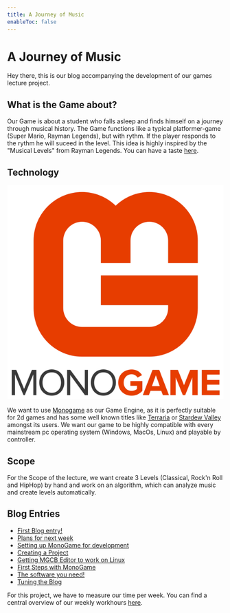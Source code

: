 ```yaml
---
title: A Journey of Music
enableToc: false
---
```


#  A Journey of Music
Hey there,
this is our blog accompanying the development of our games lecture project.

## What is the Game about?
Our Game is about a student who falls asleep and finds himself on a journey through musical history. 
The Game functions like a typical platformer-game (Super Mario, Rayman Legends), but with rythm. If the player responds to the rythm he will suceed in the level. This idea is highly inspired by the "Musical Levels" from Rayman Legends. You can have a taste [here](https://www.youtube.com/watch?v=yT6XOfy2gEE).

## Technology
![](notes/images/monogame_logo.webp)

We want to use [Monogame](https://www.monogame.net/showcase/) as our Game Engine, as it is perfectly suitable for 2d games and has some well known titles like [Terraria](https://terraria.org/) or [Stardew Valley](https://www.stardewvalley.net/) amongst its users.
We want our game to be highly compatible with every mainstream pc operating system (Windows, MacOs, Linux) and playable by controller.

## Scope
For the Scope of the lecture, we want create 3 Levels (Classical, Rock'n Roll and HipHop) by hand and work on an algorithm, which can analyze music and create levels automatically.

## Blog Entries
- [First Blog entry!](notes/First%20Blog%20entry!.md)
- [Plans for next week](notes/Plans%20for%20next%20week.md)
- [Setting up MonoGame for development](notes/Setting%20up%20MonoGame%20for%20development.md)
- [Creating a Project](notes/Creating%20a%20Project.md)
- [Getting MGCB Editor to work on Linux](notes/Getting%20MGCB%20Editor%20to%20work%20on%20Linux.md)
- [First Steps with MonoGame](notes/First%20Steps%20with%20MonoGame.md)
- [The software you need!](notes/The%20software%20you%20need!.md)
- [Tuning the Blog](notes/Tuning%20the%20Blog.md)

For this project, we have to measure our time per week. You can find a central overview of our weekly workhours [here](notes/Times.md).